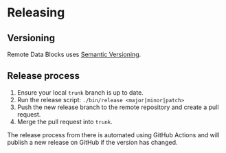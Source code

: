 # Releasing

## Versioning

Remote Data Blocks uses [Semantic Versioning](https://semver.org/).

## Release process

1. Ensure your local `trunk` branch is up to date.
2. Run the release script: `./bin/release <major|minor|patch>`
3. Push the new release branch to the remote repository and create a pull request.
4. Merge the pull request into `trunk`.

The release process from there is automated using GitHub Actions and will publish a new release on GitHub if the version has changed.
